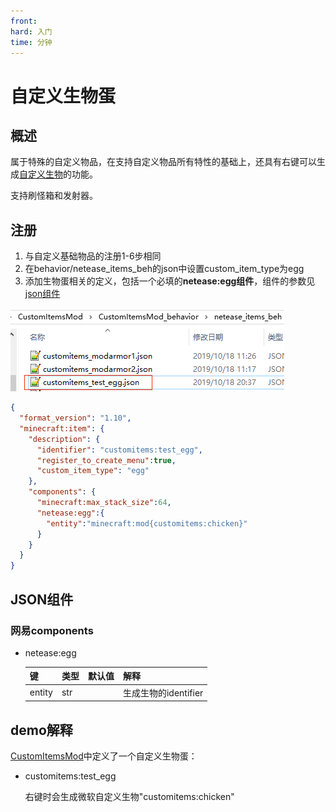 ```yaml
---
front: 
hard: 入门
time: 分钟
---
```


# 自定义生物蛋

## 概述

属于特殊的自定义物品，在支持自定义物品所有特性的基础上，还具有右键可以生成[自定义生物](../3-自定义生物/01-自定义基础生物.md)的功能。

支持刷怪箱和发射器。



## 注册

1. 与自定义基础物品的注册1-6步相同
2. 在behavior/netease_items_beh的json中设置custom_item_type为egg
3. 添加生物蛋相关的定义，包括一个必填的**netease:egg组件**，组件的参数见[json组件](#json组件)

![avatar](./picture/customitem/egg1.png)

```json
{
  "format_version": "1.10",
  "minecraft:item": {
    "description": {
      "identifier": "customitems:test_egg",
      "register_to_create_menu":true,
      "custom_item_type": "egg"
    },
    "components": {
      "minecraft:max_stack_size":64,
      "netease:egg":{
        "entity":"minecraft:mod{customitems:chicken}"
      }
    }
  }
}
```



## JSON组件

### 网易components

* netease:egg

  | 键     | 类型 | 默认值 | 解释                 |
  | ------ | ---- | ------ | -------------------- |
  | entity | str  |        | 生成生物的identifier |



## demo解释

[CustomItemsMod](../../13-模组SDK编程/60-Demo示例.md#CustomItemsMod)中定义了一个自定义生物蛋：

* customitems:test_egg

  右键时会生成微软自定义生物"customitems:chicken"

